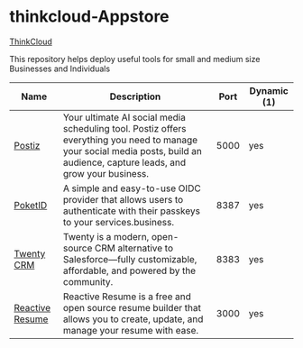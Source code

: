 # thinkcloud-Appstore

[ThinkCloud](https://ThinkCloud.dev)

This repository helps deploy useful tools for small and medium size Businesses and Individuals

| Name                                                                         | Description                                                                                                                                                         | Port      | Dynamic (1) |
| ---------------------------------------------------------------------------- | ------------------------------------------------------------------------------------------------------------------------------------------------------------------- | --------- | ------------- |
| [Postiz](https://postiz.com)                                    | Your ultimate AI social media scheduling tool. Postiz offers everything you need to manage your social media posts, build an audience, capture leads, and grow your business.                                                                                                                        | 5000      | yes           |
| [PoketID](https://pocket-id.org/)                                    | A simple and easy-to-use OIDC provider that allows users to authenticate with their passkeys to your services.business.                                                                                                                        | 8387      | yes           |
| [Twenty CRM](https://twenty.com/)                                    | Twenty is a modern, open-source CRM alternative to Salesforce—fully customizable, affordable, and powered by the community.                                                                                                                        | 8383      | yes           |
| [Reactive Resume](https://rxresu.me)                                    | Reactive Resume is a free and open source resume builder that allows you to create, update, and manage your resume with ease.                                                                                                                        | 3000      | yes           |  
